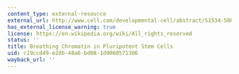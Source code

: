 ```yaml
---
content_type: external-resource
external_url: http://www.cell.com/developmental-cell/abstract/S1534-5807(05)00483-1
has_external_license_warning: true
license: https://en.wikipedia.org/wiki/All_rights_reserved
status: ''
title: Breathing Chromatin in Pluripotent Stem Cells
uid: c19ccd49-e2db-48a6-bd08-1d9060571306
wayback_url: ''
---
```

